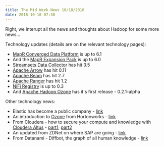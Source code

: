 ```yaml
---
title: The Mid Week News 10/10/2018
date: 2018-10-10 07:30
---
```

Right, we interupt all the news and thoughts about Hadoop for some more news...
<!--more-->

Technology updates (details are on the relevant technology pages):

* [MapR Converged Data Platform](/technologies/mapr-converged-data-platform/) is up to 6.1
* And the [MapR Expansion Pack](/technologies/mapr-expansion-pack/) is up to 6.0
* [Streamsets Data Collector](/technologies/streamsets-data-collector/) has hit 3.5
* [Apache Arrow](/technologies/apache-arrow/) has hit 0.11
* [Apache Beam](/technologies/apache-beam/) has hit 2.7
* [Apache Ranger](/technologies/apache-ranger/) has hit 1.2
* [NiFi Registry](/technologies/apache-nifi/registry/) is up to 0.3
* And [Apache Hadoop Ozone](/technologies/apache-hadoop/ozone/) has it's first release - 0.2.1-alpha

Other technology news:

* Elastic has become a public company - [link](https://www.elastic.co/blog/ze-bell-has-rung-thank-you-users-customers-and-partners)
* An introduction to [Ozone](/technologies/apache-hadoop/ozone/) from Hortonworks - [link](https://hortonworks.com/blog/introducing-apache-hadoop-ozone-object-store-apache-hadoop/)
* From Cloudera - how to secure your compute and knowledge with [Cloudera Altus](/technologies/cloudera-altus/) - [part1](http://blog.cloudera.com/blog/2018/10/cloudera-altus-cloud-services-youre-in-control-part1/); [part2](http://blog.cloudera.com/blog/2018/10/cloudera-altus-cloud-services-youre-in-control-part2/)
* An updated from ZDNet on where SAP are going - [link](https://www.zdnet.com/article/saps-road-to-cloud-native-data-platforms-in-a-hybrid-world/)
* From Datanami - Diffbot, the graph of all human knowledge - [link](https://www.datanami.com/2018/10/02/the-graph-that-knows-the-world/)